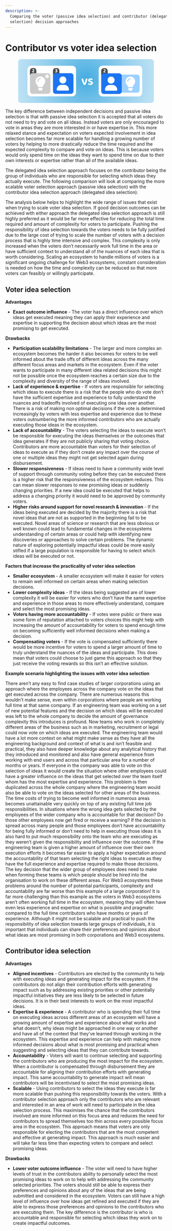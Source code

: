 ```yaml
---
description: >-
  Comparing the voter (passive idea selection) and contributor (delegated idea
  selection) decision approaches
---
```


# Contributor vs voter idea selection

<figure><img src="../../.gitbook/assets/voter-and-contributor-idea-selection.png" alt=""><figcaption></figcaption></figure>

The key difference between independent decisions and passive idea selection is that with passive idea selection it is accepted that all voters do not need to try and vote on all ideas. Instead voters are only encouraged to vote in areas they are more interested in or have expertise in. This more relaxed stance and expectation on voters expected involvement in idea selection becomes far more scalable for handling a growing number of voters by helping to more drastically reduce the time required and the expected complexity to compare and vote on ideas. This is because voters would only spend time on the ideas they want to spend time on due to their own interests or expertise rather than all of the available ideas.

The delegated idea selection approach focuses on the contributor being the group of individuals who are responsible for selecting which ideas they actually execute. The following comparison will look at comparing the more scalable voter selection approach (passive idea selection) with the contributor idea selection approach (delegated idea selection).

The analysis below helps to highlight the wide range of issues that exist when trying to scale voter idea selection. If good decision outcomes can be achieved with either approach the delegated idea selection approach is still highly preferred as it would be far more effective for reducing the total time required and amount of complexity for voters to participate. Pushing the responsibility of idea selection towards the voters needs to be fully justified due to the large cost of trying to scale the number of voters with a decision process that is highly time intensive and complex. This complexity is only increased when the voters don’t necessarily work full time in the area or have sufficient context to understand all of the nuances of each idea that is worth considering. Scaling an ecosystem to handle millions of voters is a significant ongoing challenge for Web3 ecosystems, constant consideration is needed on how the time and complexity can be reduced so that more voters can feasibly or willingly participate.



## Voter idea selection



**Advantages**

* **Exact outcome influence** - The voter has a direct influence over which ideas get executed meaning they can apply their experience and expertise in supporting the decision about which ideas are the most promising to get executed.



**Drawbacks**

* **Participation scalability limitations** - The larger and more complex an ecosystem becomes the harder it also becomes for voters to be well informed about the trade offs of different ideas across the many different focus areas and markets in the ecosystem. Even if the voter wants to participate in many different idea related decisions this might not be possible once the ecosystem reaches a certain size due to the complexity and diversity of the range of ideas involved.
* **Lack of experience & expertise** - If voters are responsible for selecting which ideas to execute there is a risk that the people who do vote don’t have the sufficient expertise and experience to fully understand the nuances and tradeoffs involved of executing one idea over another. There is a risk of making non optimal decisions if the vote is determined increasingly by voters with less expertise and experience due to these voters outnumbering the more informed contributors who are actually executing those ideas in the ecosystem.
* **Lack of accountability** - The voters selecting the ideas to execute won’t be responsible for executing the ideas themselves or the outcomes that idea generates if they are not publicly sharing that voting choice. Contributors are more accountable than voters for their selection of ideas to execute as if they don’t create any impact over the course of one or multiple ideas they might not get selected again during disbursement.
* **Slower responsiveness** - If ideas need to have a community wide level of support through community voting before they can be executed there is a higher risk that the responsiveness of the ecosystem reduces. This can mean slower responses to new promising ideas or suddenly changing priorities. If a new idea could be executed that helps to address a changing priority it would need to be approved by community voters.
* **Higher risks around support for novel research & innovation** - If the ideas being executed are decided by the majority there is a risk that novel ideas that are not as supported in the beginning fail to be executed. Novel areas of science or research that are less obvious or well known could lead to fundamental changes in the ecosystems understanding of certain areas or could help with identifying new discoveries or approaches to solve certain problems. The dynamic nature of exploring potentially impactful ideas could be more easily stifled if a large population is responsible for having to select which ideas will be executed or not.



**Factors that increase the practicality of voter idea selection**

* **Smaller ecosystem** - A smaller ecosystem will make it easier for voters to remain well informed on certain areas when making selection decisions.
* **Lower complexity ideas** - If the ideas being suggested are of lower complexity it will be easier for voters who don’t have the same expertise and experience in those areas to more effectively understand, compare and select the most promising ideas.
* **Voters having more accountability** - If votes were public or there was some form of reputation attached to voters choices this might help with increasing the amount of accountability for voters to spend enough time on becoming sufficiently well informed decisions when making a decision.
* **Compensating voters** - If the vote is compensated sufficiently there would be more incentive for voters to spend a larger amount of time to truly understand the nuances of the ideas and participate. This does mean that voters could choose to just game this approach so that they just receive the voting rewards so this isn’t an effective solution.



**Example scenario highlighting the issues with voter idea selection**

There aren’t any easy to find case studies of larger corporations using an approach where the employees across the company vote on the ideas that get executed across the company. There are numerous reasons this wouldn’t make sense, even within corporations where people are working full time at that same company. If an engineering team was working on a set of new potential features and the decision on which ideas will be executed was left to the whole company to decide the amount of governance complexity this introduces is profound. Now teams who work in completely different areas of the business such as in marketing, recruitment or legal could now vote on which ideas are executed. The engineering team would have a lot more context on what might make sense as they have all the engineering background and context of what is and isn’t feasible and practical, they also have deeper knowledge about any analytical history that they introduced and monitored and also have general experience from working with end users and across that particular area for a number of months or years. If everyone in the company was able to vote on this selection of ideas it would create the situation where other employees could have a greater influence on the ideas that get selected over the team itself whom has the most expertise and experience. This problem is then duplicated across the whole company where the engineering team would also be able to vote on the ideas selected for other areas of the business. The time costs of trying to become well informed in numerous areas becomes unattainable very quickly on top of any existing full time job responsibilities. In situations where the wrong idea gets selected by the employees of the wider company who is accountable for that decision? Do those other employees now get fired or receive a warning? If the decision is spread across many people and those employees don’t have accountability for being fully informed or don’t need to help in executing those ideas it is also hard to put much responsibility onto the team who are executing as they weren’t given the responsibility and influence over the outcome. If the engineering team is given a higher amount of influence over their own execution efforts it becomes far easier to apply a higher expectation around the accountability of that team selecting the right ideas to execute as they have the full experience and expertise required to make those decisions. The key decision that the wider group of employees does need to make when forming these teams is which people should be hired into the organisation to work on these different areas. For Web3 ecosystems these problems around the number of potential participants, complexity and accountability are far worse than this example of a large corporation! It is far more challenging than this example as the voters in Web3 ecosystems aren’t often working full time in the ecosystem, meaning they will often have even less experience and expertise on what is possible and pragmatic compared to the full time contributors who have months or years of experience. Although it might not be scalable and practical to push the responsibility of idea selection towards large groups of individuals, it is important that individuals can share their preferences and opinions about what ideas are most promising in both corporations and Web3 ecosystems.



## Contributor idea selection



**Advantages**

* **Aligned incentives** - Contributors are elected by the community to help with executing ideas and generating impact for the ecosystem. If the contributors do not align their contribution efforts with generating impact such as by addressing existing priorities or other potentially impactful initiatives they are less likely to be selected in future decisions. It is in their best interests to work on the most impactful ideas.
* **Expertise & experience** - A contributor who is spending their full time on executing ideas across different areas of an ecosystem will have a growing amount of expertise and experience about what works and what doesn’t, why ideas might be approached in one way or another and have all of the context that they’ve learned through working in the ecosystem. This expertise and experience can help with making more informed decisions about what is most promising and practical when suggesting and selecting ideas that they can contribute towards.
* **Accountability** - Voters will want to continue selecting and supporting the contributors who are producing the most impact for the ecosystem. When a contributor is compensated through disbursement they are accountable for aligning their contribution efforts with generating impact. This same accountability to generate impact will mean contributors will be incentivised to select the most promising ideas.
* **Scalable** - Using contributors to select the ideas they execute is far more scalable than pushing this responsibility towards the voters. With a contributor selection approach only the contributors who are relevant and interested in an area of work will need to participate in the idea selection process. This maximises the chance that the contributors involved are more informed on this focus area and reduces the need for contributors to spread themselves too thin across every possible focus area in the ecosystem. This approach means that voters are only responsible for electing the contributors that are the most competent and effective at generating impact. This approach is much easier and will take far less time than expecting voters to compare and select promising ideas.



**Drawbacks**

* **Lower voter outcome influence** - The voter will need to have higher levels of trust in the contributors ability to personally select the most promising ideas to work on to help with addressing the community selected priorities. The voters should still be able to express their preferences and opinions about any of the ideas that are being submitted and considered in the ecosystem. Voters can still have a high level of influence over how ideas get refined and executed if they are able to express those preferences and opinions to the contributors who are executing them. The key difference is the contributor is who is accountable and responsible for selecting which ideas they work on to create impactful outcomes.
